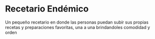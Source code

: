 # Recetario Endémico
Un pequeño recetario en donde las personas puedan subír sus propias recetas y preparaciones favoritas, una a una brindandoles comodidad y orden
